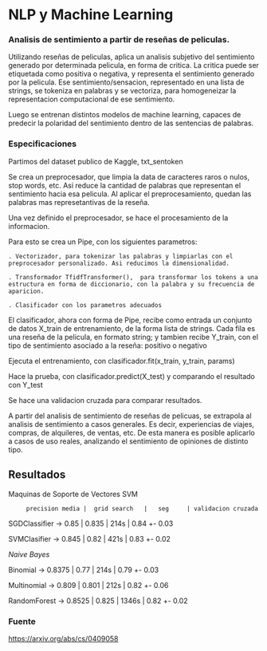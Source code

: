 # NLP y Machine Learning


### Analisis de sentimiento a partir de reseñas de peliculas.
 
Utilizando reseñas de peliculas, aplica un analisis subjetivo del sentimiento generado por determinada pelicula, en forma de critica. 
La critica puede ser etiquetada como positiva o negativa, y representa el sentimiento generado por la pelicula.
Ese sentimiento/sensacion, representado en una lista de strings, se tokeniza en palabras y se vectoriza, para homogeneizar la representacion computacional de ese sentimiento.

Luego se entrenan distintos modelos de machine learning, capaces de predecir la polaridad del sentimiento dentro de las sentencias de palabras.




### Especificaciones


Partimos del dataset publico de Kaggle, txt_sentoken 

Se crea un preprocesador, que limpia la data de caracteres raros o nulos, stop words, etc. 
Asi reduce la cantidad de palabras que representan el sentimiento hacia esa pelicula. 
Al aplicar el preprocesamiento, quedan las palabras mas represetantivas de la reseña.


Una vez definido el preprocesador, se hace el procesamiento de la informacion.

Para esto se crea un Pipe, con los siguientes parametros:
	
	. Vectorizador, para tokenizar las palabras y limpiarlas con el preprocesador personalizado. Asi reducimos la dimensionalidad. 

	. Transformador TfidfTransformer(),  para transformar los tokens a una estructura en forma de diccionario, con la palabra y su frecuencia de aparicion.

	. Clasificador con los parametros adecuados
	

El clasificador, ahora con forma de Pipe, recibe como entrada un conjunto de datos X_train de entrenamiento, de la forma lista de strings. Cada fila es una reseña de la pelicula, en formato string; y tambien recibe Y_train, con el tipo de sentimiento asociado a la reseña: positivo o negativo


Ejecuta el entrenamiento, con clasificador.fit(x_train, y_train, params)


Hace la prueba, con clasificador.predict(X_test) y comparando el resultado con Y_test


Se hace una validacion cruzada para comparar resultados.



A partir del analisis de sentimiento de reseñas de pelicuas, se extrapola al analisis de sentimiento a casos generales. Es decir, experiencias de viajes, compras, de alquileres, de ventas, etc.
De esta manera es posible aplicarlo a casos de uso reales, analizando el sentimiento de opiniones de distinto tipo.



## Resultados


Maquinas de Soporte de Vectores SVM

        
 			
         precision media |  grid search	  |   seg     | validacion cruzada  

SGDClassifier ->      		0.85  	| 	0.835     |   214s    |  0.84 +- 0.03

SVMClasifier -> 	    	0.845	|	0.82	  |   421s    |  0.83 +- 0.02



*Naive Bayes*

Binomial -> 		        0.8375	|   	0.77	    |   214s  |  0.79 +- 0.03

Multinomial -> 		        0.809 	| 	  0.801	    |   212s  |  0.82 +- 0.06


RandomForest ->         	0.8525  |     0.825     |   1346s |  0.82 +- 0.02




### Fuente

https://arxiv.org/abs/cs/0409058



